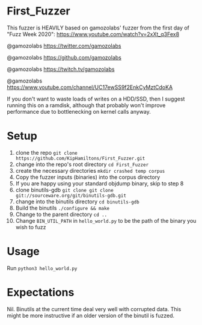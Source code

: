 # First_Fuzzer
This fuzzer is HEAVILY based on gamozolabs' 
fuzzer from the first day of "Fuzz Week 2020":
https://www.youtube.com/watch?v=2xXt_q3Fex8

@gamozolabs https://twitter.com/gamozolabs

@gamozolabs https://github.com/gamozolabs

@gamozolabs https://twitch.tv/gamozolabs

@gamozolabs https://www.youtube.com/channel/UC17ewSS9f2EnkCyMztCdoKA

If you don't want to waste loads of writes on a HDD/SSD, 
then I suggest running this on a ramdisk, although that
probably won't improve performance due to bottlenecking on 
kernel calls anyway.


# Setup
1.  clone the repo `git clone https://github.com/KipHamiltons/First_Fuzzer.git`
2.  change into the repo's root directory `cd First_Fuzzer`
3.  create the necessary directories `mkdir crashed temp corpus`
4.  Copy the fuzzer inputs (binaries) into the corpus directory
5.  If you are happy using your standard objdump binary, skip to step 8
6.  clone binutils-gdb `git clone git clone git://sourceware.org/git/binutils-gdb.git`
7.  change into the binutils directory `cd binutils-gdb`
8.  Build the binutils `./configure && make`
9.  Change to the parent directory `cd ..`
10. Change `BIN_UTIL_PATH` in `hello_world.py` to be the path of the binary you wish to fuzz

# Usage
Run `python3 hello_world.py`

# Expectations
Nil. Binutils at the current time deal very well with corrupted data.
This might be more instructive if an older version of the binutil is fuzzed.
